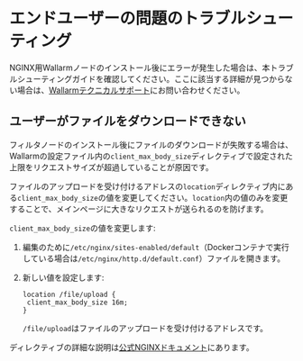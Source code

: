 # エンドユーザーの問題のトラブルシューティング

NGINX用Wallarmノードのインストール後にエラーが発生した場合は、本トラブルシューティングガイドを確認してください。ここに該当する詳細が見つからない場合は、[Wallarmテクニカルサポート](mailto:support@wallarm.com)にお問い合わせください。

## ユーザーがファイルをダウンロードできない

フィルタノードのインストール後にファイルのダウンロードが失敗する場合は、Wallarmの設定ファイル内の`client_max_body_size`ディレクティブで設定された上限をリクエストサイズが超過していることが原因です。

ファイルのアップロードを受け付けるアドレスの`location`ディレクティブ内にある`client_max_body_size`の値を変更してください。`location`内の値のみを変更することで、メインページに大きなリクエストが送られるのを防げます。

`client_max_body_size`の値を変更します:

1. 編集のために`/etc/nginx/sites-enabled/default`（Dockerコンテナで実行している場合は`/etc/nginx/http.d/default.conf`）ファイルを開きます。
2. 新しい値を設定します:

	```
	location /file/upload {
	 client_max_body_size 16m;
	}
	```

	`/file/upload`はファイルのアップロードを受け付けるアドレスです。

ディレクティブの詳細な説明は[公式NGINXドキュメント](https://nginx.org/en/docs/http/ngx_http_core_module.html#client_max_body_size)にあります。